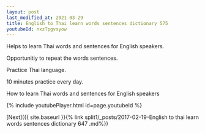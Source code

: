 ```yaml
---
layout: post
last_modified_at: 2021-03-29
title: English to Thai learn words sentences dictionary 575 
youtubeId: nxzTpgvsyow
---
```

 
 
Helps to learn Thai words and sentences for English speakers.

Opportunitiy to repeat the words sentences. 

Practice Thai language. 
 
10 minutes practice every day. 
 
How to learn Thai words and sentences for English speakers 
 
{% include youtubePlayer.html id=page.youtubeId %}
 
 
[Next]({{ site.baseurl }}{% link  split1/_posts/2017-02-19-English to thai learn words sentences dictionary 647 .md%})
 
